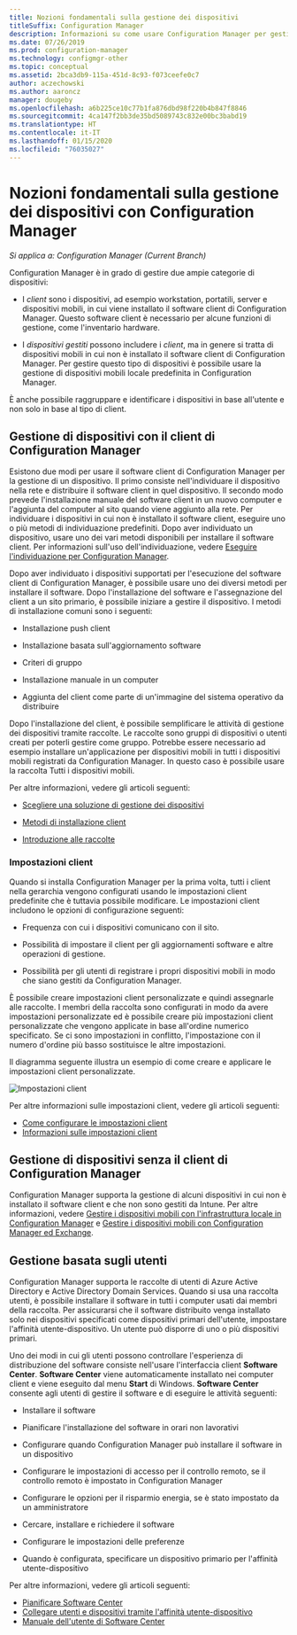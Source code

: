 ```yaml
---
title: Nozioni fondamentali sulla gestione dei dispositivi
titleSuffix: Configuration Manager
description: Informazioni su come usare Configuration Manager per gestire i dispositivi.
ms.date: 07/26/2019
ms.prod: configuration-manager
ms.technology: configmgr-other
ms.topic: conceptual
ms.assetid: 2bca3db9-115a-451d-8c93-f073ceefe0c7
author: aczechowski
ms.author: aaroncz
manager: dougeby
ms.openlocfilehash: a6b225ce10c77b1fa876dbd98f220b4b847f8846
ms.sourcegitcommit: 4ca147f2bb3de35bd5089743c832e00bc3babd19
ms.translationtype: HT
ms.contentlocale: it-IT
ms.lasthandoff: 01/15/2020
ms.locfileid: "76035027"
---
```

# <a name="fundamentals-of-managing-devices-with-configuration-manager"></a>Nozioni fondamentali sulla gestione dei dispositivi con Configuration Manager

*Si applica a: Configuration Manager (Current Branch)*

Configuration Manager è in grado di gestire due ampie categorie di dispositivi:

- I *client* sono i dispositivi, ad esempio workstation, portatili, server e dispositivi mobili, in cui viene installato il software client di Configuration Manager. Questo software client è necessario per alcune funzioni di gestione, come l'inventario hardware.  

- I *dispositivi gestiti* possono includere i *client*, ma in genere si tratta di dispositivi mobili in cui non è installato il software client di Configuration Manager. Per gestire questo tipo di dispositivi è possibile usare la gestione di dispositivi mobili locale predefinita in Configuration Manager.

È anche possibile raggruppare e identificare i dispositivi in base all'utente e non solo in base al tipo di client.

## <a name="managing-devices-with-the-configuration-manager-client"></a>Gestione di dispositivi con il client di Configuration Manager

Esistono due modi per usare il software client di Configuration Manager per la gestione di un dispositivo. Il primo consiste nell'individuare il dispositivo nella rete e distribuire il software client in quel dispositivo. Il secondo modo prevede l'installazione manuale del software client in un nuovo computer e l'aggiunta del computer al sito quando viene aggiunto alla rete. Per individuare i dispositivi in cui non è installato il software client, eseguire uno o più metodi di individuazione predefiniti. Dopo aver individuato un dispositivo, usare uno dei vari metodi disponibili per installare il software client. Per informazioni sull'uso dell'individuazione, vedere [Eseguire l'individuazione per Configuration Manager](/sccm/core/servers/deploy/configure/run-discovery).  

Dopo aver individuato i dispositivi supportati per l'esecuzione del software client di Configuration Manager, è possibile usare uno dei diversi metodi per installare il software. Dopo l'installazione del software e l'assegnazione del client a un sito primario, è possibile iniziare a gestire il dispositivo. I metodi di installazione comuni sono i seguenti:

- Installazione push client

- Installazione basata sull'aggiornamento software

- Criteri di gruppo

- Installazione manuale in un computer

- Aggiunta del client come parte di un'immagine del sistema operativo da distribuire  

Dopo l'installazione del client, è possibile semplificare le attività di gestione dei dispositivi tramite raccolte. Le raccolte sono gruppi di dispositivi o utenti creati per poterli gestire come gruppo. Potrebbe essere necessario ad esempio installare un'applicazione per dispositivi mobili in tutti i dispositivi mobili registrati da Configuration Manager. In questo caso è possibile usare la raccolta Tutti i dispositivi mobili.  

Per altre informazioni, vedere gli articoli seguenti:  

- [Scegliere una soluzione di gestione dei dispositivi](/sccm/core/plan-design/choose-a-device-management-solution)  

- [Metodi di installazione client](/sccm/core/clients/deploy/plan/client-installation-methods)  

- [Introduzione alle raccolte](/sccm/core/clients/manage/collections/introduction-to-collections)  

### <a name="client-settings"></a>Impostazioni client

Quando si installa Configuration Manager per la prima volta, tutti i client nella gerarchia vengono configurati usando le impostazioni client predefinite che è tuttavia possibile modificare. Le impostazioni client includono le opzioni di configurazione seguenti:

- Frequenza con cui i dispositivi comunicano con il sito.

- Possibilità di impostare il client per gli aggiornamenti software e altre operazioni di gestione.

- Possibilità per gli utenti di registrare i propri dispositivi mobili in modo che siano gestiti da Configuration Manager.  

È possibile creare impostazioni client personalizzate e quindi assegnarle alle raccolte. I membri della raccolta sono configurati in modo da avere impostazioni personalizzate ed è possibile creare più impostazioni client personalizzate che vengono applicate in base all'ordine numerico specificato. Se ci sono impostazioni in conflitto, l'impostazione con il numero d'ordine più basso sostituisce le altre impostazioni.  

Il diagramma seguente illustra un esempio di come creare e applicare le impostazioni client personalizzate.  

![Impostazioni client](media/ClientSettings.gif)  

Per altre informazioni sulle impostazioni client, vedere gli articoli seguenti:

- [Come configurare le impostazioni client](/sccm/core/clients/deploy/configure-client-settings)
- [Informazioni sulle impostazioni client](/sccm/core/clients/deploy/about-client-settings)


## <a name="managing-devices-without-the-configuration-manager-client"></a>Gestione di dispositivi senza il client di Configuration Manager

Configuration Manager supporta la gestione di alcuni dispositivi in cui non è installato il software client e che non sono gestiti da Intune. Per altre informazioni, vedere [Gestire i dispositivi mobili con l'infrastruttura locale in Configuration Manager](/sccm/mdm/understand/manage-mobile-devices-with-on-premises-infrastructure) e [Gestire i dispositivi mobili con Configuration Manager ed Exchange](/sccm/mdm/deploy-use/manage-mobile-devices-with-exchange-activesync).  

## <a name="user-based-management"></a>Gestione basata sugli utenti

Configuration Manager supporta le raccolte di utenti di Azure Active Directory e Active Directory Domain Services. Quando si usa una raccolta utenti, è possibile installare il software in tutti i computer usati dai membri della raccolta. Per assicurarsi che il software distribuito venga installato solo nei dispositivi specificati come dispositivi primari dell'utente, impostare l'affinità utente-dispositivo. Un utente può disporre di uno o più dispositivi primari.  

Uno dei modi in cui gli utenti possono controllare l'esperienza di distribuzione del software consiste nell'usare l'interfaccia client **Software Center**. **Software Center** viene automaticamente installato nei computer client e viene eseguito dal menu **Start** di Windows. **Software Center** consente agli utenti di gestire il software e di eseguire le attività seguenti:  

- Installare il software  

- Pianificare l'installazione del software in orari non lavorativi  

- Configurare quando Configuration Manager può installare il software in un dispositivo  

- Configurare le impostazioni di accesso per il controllo remoto, se il controllo remoto è impostato in Configuration Manager  

- Configurare le opzioni per il risparmio energia, se è stato impostato da un amministratore  

- Cercare, installare e richiedere il software

- Configurare le impostazioni delle preferenze

- Quando è configurata, specificare un dispositivo primario per l'affinità utente-dispositivo

Per altre informazioni, vedere gli articoli seguenti:

- [Pianificare Software Center](/sccm/apps/plan-design/plan-for-software-center)
- [Collegare utenti e dispositivi tramite l'affinità utente-dispositivo](/sccm/apps/deploy-use/link-users-and-devices-with-user-device-affinity)
- [Manuale dell'utente di Software Center](/sccm/core/understand/software-center)
